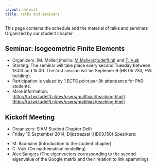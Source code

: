 ```yaml
---
layout: default
title: Talks and seminars
---
```



This page contains the schedule and the material of talks and seminars
Organized by our student chapter

Seminar: Isogeometric Finite Elements
---
+ Organizers: [M. Möller](mailto: M.Moller@tudelft.nl) and [T. Vuik](mailto:M.J.Vuik@tudelft.nl)
+ Starting: The seminar will take place every second Tuesday between 13:00 and 15:00. The first session will be Septemer 9 (HB 05.230, EWI building).
+ Participation is valued by 1 ECTS point per 8h attendance for PhD students.
+ More information: [http://ta.twi.tudelft.nl/nw/users/matthias/teaching.html](http://ta.twi.tudelft.nl/nw/users/matthias/teaching.html)

 Kickoff Meeting
---
+ Organizers: SIAM Student Chapter Delft
+ Friday 19 September 2014, Dijkstrazaal (HB09.150)
Spearkers: 
* M. Baumann (Introduction to the student chapter).
* C. Vuik (On mathematical modelling)
* Alex Sangers (The eigenvectors corresponding to the second eigenvalue of the Google matrix and their relation to link spamming)
